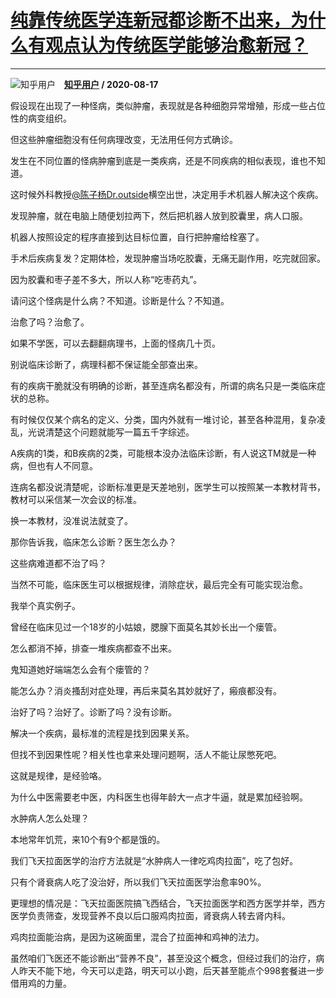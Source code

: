 # [纯靠传统医学连新冠都诊断不出来，为什么有观点认为传统医学能够治愈新冠？](https://www.zhihu.com/answer/1414173497)

----------------------------------------------------------------------------------

![知乎用户](https://pic2.zhimg.com/da8e974dc.jpg?source=1940ef5c "知乎用户")&emsp;**[知乎用户](https://www.zhihu.com/people/) / 2020-08-17**

假设现在出现了一种怪病，类似肿瘤，表现就是各种细胞异常增殖，形成一些占位性的病变组织。

但这些肿瘤细胞没有任何病理改变，无法用任何方式确诊。

发生在不同位置的怪病肿瘤到底是一类疾病，还是不同疾病的相似表现，谁也不知道。

这时候外科教授[@陈子杨Dr.outside](https://www.zhihu.com/people/3f130d6e8105fead8494afcb00213395)横空出世，决定用手术机器人解决这个疾病。

发现肿瘤，就在电脑上随便划拉两下，然后把机器人放到胶囊里，病人口服。

机器人按照设定的程序直接到达目标位置，自行把肿瘤给栓塞了。

手术后疾病复发？定期体检，发现肿瘤当场吃胶囊，无痛无副作用，吃完就回家。

因为胶囊和枣子差不多大，所以人称“吃枣药丸”。


请问这个怪病是什么病？不知道。诊断是什么？不知道。

治愈了吗？治愈了。


如果不学医，可以去翻翻病理书，上面的怪病几十页。

别说临床诊断了，病理科都不保证能全部查出来。

有的疾病干脆就没有明确的诊断，甚至连病名都没有，所谓的病名只是一类临床症状的总称。

有时候仅仅某个病名的定义、分类，国内外就有一堆讨论，甚至各种混用，复杂凌乱，光说清楚这个问题就能写一篇五千字综述。

A疾病的1类，和B疾病的2类，可能根本没办法临床诊断，有人说这TM就是一种病，但也有人不同意。

连病名都没说清楚呢，诊断标准更是天差地别，医学生可以按照某一本教材背书，教材可以采信某一次会议的标准。

换一本教材，没准说法就变了。


那你告诉我，临床怎么诊断？医生怎么办？

这些病难道都不治了吗？

当然不可能，临床医生可以根据规律，消除症状，最后完全有可能实现治愈。


我举个真实例子。

曾经在临床见过一个18岁的小姑娘，腮腺下面莫名其妙长出一个瘘管。

怎么都消不掉，排查一堆疾病都查不出来。

鬼知道她好端端怎么会有个瘘管的？

能怎么办？消炎搔刮对症处理，再后来莫名其妙就好了，瘢痕都没有。

治好了吗？治好了。诊断了吗？没有诊断。


解决一个疾病，最标准的流程是找到因果关系。

但找不到因果性呢？相关性也拿来处理问题啊，活人不能让尿憋死吧。

这就是规律，是经验咯。

为什么中医需要老中医，内科医生也得年龄大一点才牛逼，就是累加经验啊。


水肿病人怎么处理？

本地常年饥荒，来10个有9个都是饿的。

我们飞天拉面医学的治疗方法就是“水肿病人一律吃鸡肉拉面”，吃了包好。

只有个肾衰病人吃了没治好，所以我们飞天拉面医学治愈率90%。

更理想的情况是：飞天拉面医院搞飞西结合，飞天拉面医学和西方医学并举，西方医学负责筛查，发现营养不良以后口服鸡肉拉面，肾衰病人转去肾内科。

鸡肉拉面能治病，是因为这碗面里，混合了拉面神和鸡神的法力。

虽然咱们飞医还不能诊断出“营养不良”，甚至没这个概念，但经过我们的治疗，病人昨天不能下地，今天可以走路，明天可以小跑，后天甚至能点个998套餐进一步借用鸡的力量。

